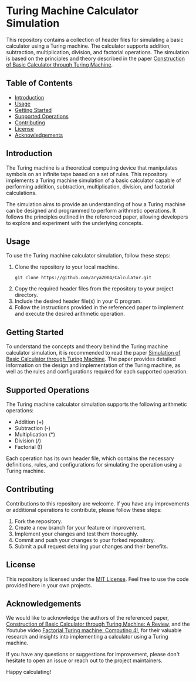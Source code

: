 # Turing Machine Calculator Simulation

This repository contains a collection of header files for simulating a basic calculator using a Turing machine. The calculator supports addition, subtraction, multiplication, division, and factorial operations. The simulation is based on the principles and theory described in the paper [Construction of Basic Calculator through Turing Machine](https://www.ijetajournal.org/volume-2/issue-6/IJETA-V2I6P1.pdf).

## Table of Contents

- [Introduction](#introduction)
- [Usage](#usage)
- [Getting Started](#getting-started)
- [Supported Operations](#supported-operations)
- [Contributing](#contributing)
- [License](#license)
- [Acknowledgements](#acknowledgements)

## Introduction

The Turing machine is a theoretical computing device that manipulates symbols on an infinite tape based on a set of rules. This repository implements a Turing machine simulation of a basic calculator capable of performing addition, subtraction, multiplication, division, and factorial calculations.

The simulation aims to provide an understanding of how a Turing machine can be designed and programmed to perform arithmetic operations. It follows the principles outlined in the referenced paper, allowing developers to explore and experiment with the underlying concepts.

## Usage

To use the Turing machine calculator simulation, follow these steps:

1. Clone the repository to your local machine.
   ```shell
   git clone https://github.com/arya2004/Calculator.git
   ```
2. Copy the required header files from the repository to your project directory.
3. Include the desired header file(s) in your C program.
4. Follow the instructions provided in the referenced paper to implement and execute the desired arithmetic operation.

## Getting Started

To understand the concepts and theory behind the Turing machine calculator simulation, it is recommended to read the paper [Simulation of Basic Calculator through Turing Machine](https://www.ijetajournal.org/volume-2/issue-6/IJETA-V2I6P1.pdf). The paper provides detailed information on the design and implementation of the Turing machine, as well as the rules and configurations required for each supported operation.

## Supported Operations

The Turing machine calculator simulation supports the following arithmetic operations:

- Addition (+)
- Subtraction (-)
- Multiplication (*)
- Division (/)
- Factorial (!)

Each operation has its own header file, which contains the necessary definitions, rules, and configurations for simulating the operation using a Turing machine.

## Contributing

Contributions to this repository are welcome. If you have any improvements or additional operations to contribute, please follow these steps:

1. Fork the repository.
2. Create a new branch for your feature or improvement.
3. Implement your changes and test them thoroughly.
4. Commit and push your changes to your forked repository.
5. Submit a pull request detailing your changes and their benefits.

## License

This repository is licensed under the [MIT License](LICENSE). Feel free to use the code provided here in your own projects.

## Acknowledgements

We would like to acknowledge the authors of the referenced paper, [Construction of Basic Calculator through Turing Machine: A Review](https://www.ijetajournal.org/volume-2/issue-6/IJETA-V2I6P1.pdf), and the Youtube video [Factorial Turing machine:  Computing 4!](https://www.youtube.com/watch?v=j7cCKXe1NcY), for their valuable research and insights into implementing a calculator using a Turing machine.

If you have any questions or suggestions for improvement, please don't hesitate to open an issue or reach out to the project maintainers.

Happy calculating!


